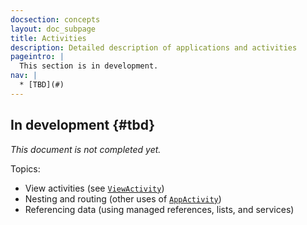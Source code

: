 ```yaml
---
docsection: concepts
layout: doc_subpage
title: Activities
description: Detailed description of applications and activities
pageintro: |
  This section is in development.
nav: |
  * [TBD](#)
---
```


## In development {#tbd}

_This document is not completed yet._

Topics:

* View activities (see [`ViewActivity`](/docs/ref/ViewActivity))
* Nesting and routing (other uses of [`AppActivity`](/docs/ref/AppActivity))
* Referencing data (using managed references, lists, and services)

